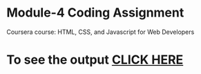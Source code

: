 

# Module-4 Coding Assignment

Coursera course: HTML, CSS, and Javascript for Web Developers

# To see the output [CLICK HERE](https://akhil-bharti.github.io/akhilbharti/module-4/index.html)
